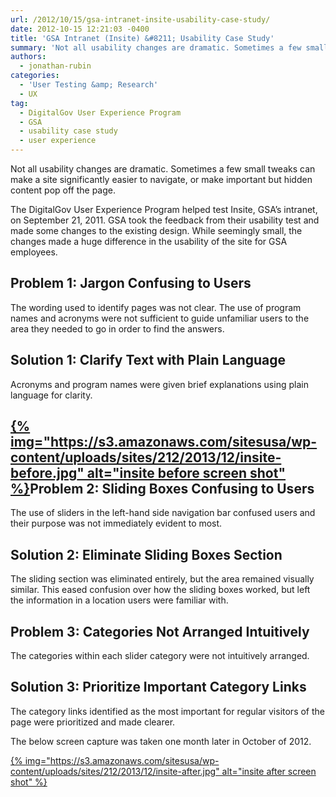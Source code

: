 ```yaml
---
url: /2012/10/15/gsa-intranet-insite-usability-case-study/
date: 2012-10-15 12:21:03 -0400
title: 'GSA Intranet (Insite) &#8211; Usability Case Study'
summary: 'Not all usability changes are dramatic. Sometimes a few small tweaks can make a site significantly easier to navigate, or make important but hidden content pop off the page. The DigitalGov User Experience Program helped&nbsp;test Insite, GSA&#8217;s intranet, on September 21, 2011.&nbsp;GSA took the feedback from their usability test and made some changes to the'
authors:
  - jonathan-rubin
categories:
  - 'User Testing &amp; Research'
  - UX
tag:
  - DigitalGov User Experience Program
  - GSA
  - usability case study
  - user experience
---
```


Not all usability changes are dramatic. Sometimes a few small tweaks can make a site significantly easier to navigate, or make important but hidden content pop off the page.

The DigitalGov User Experience Program helped test Insite, GSA&#8217;s intranet, on September 21, 2011. GSA took the feedback from their usability test and made some changes to the existing design. While seemingly small, the changes made a huge difference in the usability of the site for GSA employees.

## Problem 1: Jargon Confusing to Users

The wording used to identify pages was not clear. The use of program names and acronyms were not sufficient to guide unfamiliar users to the area they needed to go in order to find the answers.

## Solution 1: Clarify Text with Plain Language

Acronyms and program names were given brief explanations using plain language for clarity.

## [{% img="https://s3.amazonaws.com/sitesusa/wp-content/uploads/sites/212/2013/12/insite-before.jpg" alt="insite before screen shot" %}](https://s3.amazonaws.com/sitesusa/wp-content/uploads/sites/212/2013/12/insite-before.jpg)Problem 2: Sliding Boxes Confusing to Users

The use of sliders in the left-hand side navigation bar confused users and their purpose was not immediately evident to most.

## Solution 2: Eliminate Sliding Boxes Section

The sliding section was eliminated entirely, but the area remained visually similar. This eased confusion over how the sliding boxes worked, but left the information in a location users were familiar with.

## Problem 3: Categories Not Arranged Intuitively

The categories within each slider category were not intuitively arranged.

## Solution 3: Prioritize Important Category Links

The category links identified as the most important for regular visitors of the page were prioritized and made clearer.

The below screen capture was taken one month later in October of 2012.

[{% img="https://s3.amazonaws.com/sitesusa/wp-content/uploads/sites/212/2013/12/insite-after.jpg" alt="insite after screen shot" %}](https://s3.amazonaws.com/sitesusa/wp-content/uploads/sites/212/2013/12/insite-after.jpg)

&nbsp;
